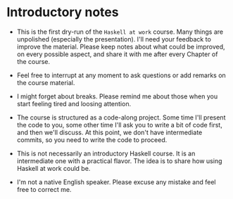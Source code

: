 # Introductory notes

- This is the first dry-run of the `Haskell at work` course. Many things are unpolished (especially the presentation). I'll need your feedback to improve the material. Please keep notes about what could be improved, on every possible aspect, and share it with me after every Chapter of the course.

- Feel free to interrupt at any moment to ask questions or add remarks on the course material.

- I might forget about breaks. Please remind me about those when you start feeling tired and loosing attention.

- The course is structured as a code-along project. Some time I'll present the code to you, some other time I'll ask you to write a bit of code first, and then we'll discuss. At this point, we don't have intermediate commits, so you need to write the code to proceed.

- This is not necessarily an introductory Haskell course. It is an intermediate one with a practical flavor. The idea is to share how using Haskell at work could be.

- I'm not a native English speaker. Please excuse any mistake and feel free to correct me.
